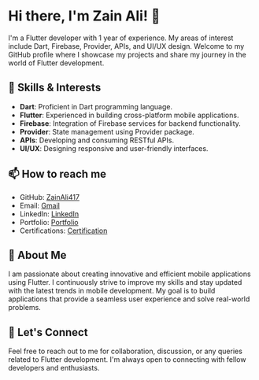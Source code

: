 # Hi there, I'm Zain Ali! 👋

I'm a Flutter developer with 1 year of experience. My areas of interest include Dart, Firebase, Provider, APIs, and UI/UX design. Welcome to my GitHub profile where I showcase my projects and share my journey in the world of Flutter development.

## 🌱 Skills & Interests

- **Dart**: Proficient in Dart programming language.
- **Flutter**: Experienced in building cross-platform mobile applications.
- **Firebase**: Integration of Firebase services for backend functionality.
- **Provider**: State management using Provider package.
- **APIs**: Developing and consuming RESTful APIs.
- **UI/UX**: Designing responsive and user-friendly interfaces.

## 📫 How to reach me

- GitHub: [ZainAli417](https://github.com/ZainAli417)
- Email: [Gmail](mailto:Alimalik20102019@gmail.com)
- LinkedIn: [LinkedIn](https://www.linkedin.com/in/zainali417)
- Portfolio: [Portfolio](https://zainaliportfolio.000.pe)
- Certifications: [Certification](https://aridpastpaper.nlogspot.com)

## 🚀 About Me

I am passionate about creating innovative and efficient mobile applications using Flutter. I continuously strive to improve my skills and stay updated with the latest trends in mobile development. My goal is to build applications that provide a seamless user experience and solve real-world problems.

## 💬 Let's Connect

Feel free to reach out to me for collaboration, discussion, or any queries related to Flutter development. I'm always open to connecting with fellow developers and enthusiasts.
